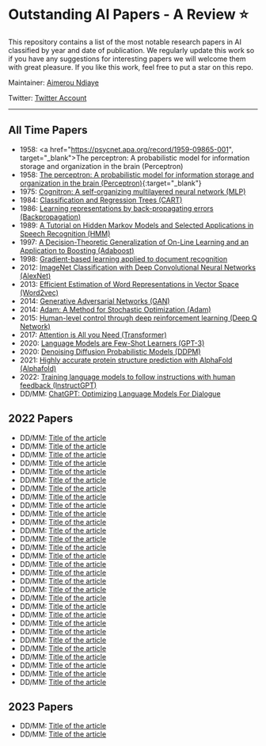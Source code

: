 # Outstanding AI Papers - A Review ⭐️

This repository contains a list of the most notable research papers in AI classified by year and date of publication. We regularly update this work so if you have any suggestions for interesting papers we will welcome them with great pleasure. If you like this work, feel free to put a star on this repo.

Maintainer: [Aimerou Ndiaye](https://github.com/aimerou)

Twitter: [Twitter Account](https://twitter.com/AmrouNdiaye1)

----

## All Time Papers
* 1958: <a href="https://psycnet.apa.org/record/1959-09865-001", target="_blank">The perceptron: A probabilistic model for information storage and organization in the brain (Perceptron)</a>
* 1958: [The perceptron: A probabilistic model for information storage and organization in the brain (Perceptron)](https://psycnet.apa.org/record/1959-09865-001/){:target="_blank"}
* 1975: [Cognitron: A self-organizing multilayered neural network (MLP)](https://arxiv.org/abs/...)
* 1984: [Classification and Regression Trees (CART)](https://arxiv.org/abs/...)
* 1986: [Learning representations by back-propagating errors (Backpropagation)](https://arxiv.org/abs/...)
* 1989: [A Tutorial on Hidden Markov Models and Selected Applications in Speech Recognition (HMM)](https://arxiv.org/abs/...)
* 1997: [A Decision-Theoretic Generalization of On-Line Learning and an Application to Boosting (Adaboost)](https://arxiv.org/abs/...)
* 1998: [Gradient-based learning applied to document recognition](https://arxiv.org/abs/...)
* 2012: [ImageNet Classification with Deep Convolutional Neural Networks (AlexNet)](https://arxiv.org/abs/...)
* 2013: [Efficient Estimation of Word Representations in Vector Space (Word2vec)](https://arxiv.org/abs/...)
* 2014: [Generative Adversarial Networks (GAN)](https://arxiv.org/abs/...)
* 2014: [Adam: A Method for Stochastic Optimization (Adam)](https://arxiv.org/abs/...)
* 2015: [Human-level control through deep reinforcement learning (Deep Q Network)](https://arxiv.org/abs/...)
* 2017: [Attention is All you Need (Transformer)](https://arxiv.org/abs/...)
* 2020: [Language Models are Few-Shot Learners (GPT-3)](https://arxiv.org/abs/...)
* 2020: [Denoising Diffusion Probabilistic Models (DDPM)](https://arxiv.org/abs/...)
* 2021: [Highly accurate protein structure prediction with AlphaFold (Alphafold)](https://arxiv.org/abs/...)
* 2022: [Training language models to follow instructions with human feedback (InstructGPT)](https://arxiv.org/abs/...)
* DD/MM: [ChatGPT: Optimizing Language Models For Dialogue](https://openai.com/blog/chatgpt/)

## 2022 Papers
* DD/MM: [Title of the article](https://arxiv.org/abs/...)
* DD/MM: [Title of the article](https://arxiv.org/abs/...)
* DD/MM: [Title of the article](https://arxiv.org/abs/...)
* DD/MM: [Title of the article](https://arxiv.org/abs/...)
* DD/MM: [Title of the article](https://arxiv.org/abs/...)
* DD/MM: [Title of the article](https://arxiv.org/abs/...)
* DD/MM: [Title of the article](https://arxiv.org/abs/...)
* DD/MM: [Title of the article](https://arxiv.org/abs/...)
* DD/MM: [Title of the article](https://arxiv.org/abs/...)
* DD/MM: [Title of the article](https://arxiv.org/abs/...)
* DD/MM: [Title of the article](https://arxiv.org/abs/...)
* DD/MM: [Title of the article](https://arxiv.org/abs/...)
* DD/MM: [Title of the article](https://arxiv.org/abs/...)
* DD/MM: [Title of the article](https://arxiv.org/abs/...)
* DD/MM: [Title of the article](https://arxiv.org/abs/...)
* DD/MM: [Title of the article](https://arxiv.org/abs/...)
* DD/MM: [Title of the article](https://arxiv.org/abs/...)
* DD/MM: [Title of the article](https://arxiv.org/abs/...)
* DD/MM: [Title of the article](https://arxiv.org/abs/...)
* DD/MM: [Title of the article](https://arxiv.org/abs/...)
* DD/MM: [Title of the article](https://arxiv.org/abs/...)
* DD/MM: [Title of the article](https://arxiv.org/abs/...)
* DD/MM: [Title of the article](https://arxiv.org/abs/...)
* DD/MM: [Title of the article](https://arxiv.org/abs/...)
* DD/MM: [Title of the article](https://arxiv.org/abs/...)
* DD/MM: [Title of the article](https://arxiv.org/abs/...)
* DD/MM: [Title of the article](https://arxiv.org/abs/...)
* DD/MM: [Title of the article](https://arxiv.org/abs/...)
* DD/MM: [Title of the article](https://arxiv.org/abs/...)
* DD/MM: [Title of the article](https://arxiv.org/abs/...)

## 2023 Papers
* DD/MM: [Title of the article](https://arxiv.org/abs/...)
* DD/MM: [Title of the article](https://arxiv.org/abs/...)
